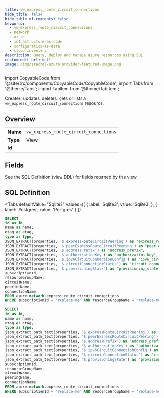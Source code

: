 ```yaml
--- 
title: vw_express_route_circuit_connections
hide_title: false
hide_table_of_contents: false
keywords:
  - vw_express_route_circuit_connections
  - network
  - azure
  - infrastructure-as-code
  - configuration-as-data
  - cloud inventory
description: Query, deploy and manage azure resources using SQL
custom_edit_url: null
image: /img/stackql-azure-provider-featured-image.png
---
```


import CopyableCode from '@site/src/components/CopyableCode/CopyableCode';
import Tabs from '@theme/Tabs';
import TabItem from '@theme/TabItem';

Creates, updates, deletes, gets or lists a <code>vw_express_route_circuit_connections</code> resource.

## Overview
<table><tbody>
<tr><td><b>Name</b></td><td><code>vw_express_route_circuit_connections</code></td></tr>
<tr><td><b>Type</b></td><td>View</td></tr>
<tr><td><b>Id</b></td><td><CopyableCode code="azure.network.vw_express_route_circuit_connections" /></td></tr>
</tbody></table>

## Fields

See the SQL Definition (view DDL) for fields returned by this view.

## SQL Definition

<Tabs
defaultValue="Sqlite3"
values={[
{ label: 'Sqlite3', value: 'Sqlite3' },
{ label: 'Postgres', value: 'Postgres' }
]}
>
<TabItem value="Sqlite3">

```sql
SELECT
id as id,
name as name,
etag as etag,
type as type,
JSON_EXTRACT(properties, '$.expressRouteCircuitPeering') as "express_route_circuit_peering",
JSON_EXTRACT(properties, '$.peerExpressRouteCircuitPeering') as "peer_express_route_circuit_peering",
JSON_EXTRACT(properties, '$.addressPrefix') as "address_prefix",
JSON_EXTRACT(properties, '$.authorizationKey') as "authorization_key",
JSON_EXTRACT(properties, '$.ipv6CircuitConnectionConfig') as "ipv6_circuit_connection_config",
JSON_EXTRACT(properties, '$.circuitConnectionStatus') as "circuit_connection_status",
JSON_EXTRACT(properties, '$.provisioningState') as "provisioning_state",
subscriptionId,
resourceGroupName,
circuitName,
peeringName,
connectionName
FROM azure.network.express_route_circuit_connections
WHERE subscriptionId = 'replace-me' AND resourceGroupName = 'replace-me' AND circuitName = 'replace-me' AND peeringName = 'replace-me';
```

</TabItem>
<TabItem value="Postgres">

```sql
SELECT
id as id,
name as name,
etag as etag,
type as type,
json_extract_path_text(properties, '$.expressRouteCircuitPeering') as "express_route_circuit_peering",
json_extract_path_text(properties, '$.peerExpressRouteCircuitPeering') as "peer_express_route_circuit_peering",
json_extract_path_text(properties, '$.addressPrefix') as "address_prefix",
json_extract_path_text(properties, '$.authorizationKey') as "authorization_key",
json_extract_path_text(properties, '$.ipv6CircuitConnectionConfig') as "ipv6_circuit_connection_config",
json_extract_path_text(properties, '$.circuitConnectionStatus') as "circuit_connection_status",
json_extract_path_text(properties, '$.provisioningState') as "provisioning_state",
subscriptionId,
resourceGroupName,
circuitName,
peeringName,
connectionName
FROM azure.network.express_route_circuit_connections
WHERE subscriptionId = 'replace-me' AND resourceGroupName = 'replace-me' AND circuitName = 'replace-me' AND peeringName = 'replace-me';
```

</TabItem>
</Tabs>
